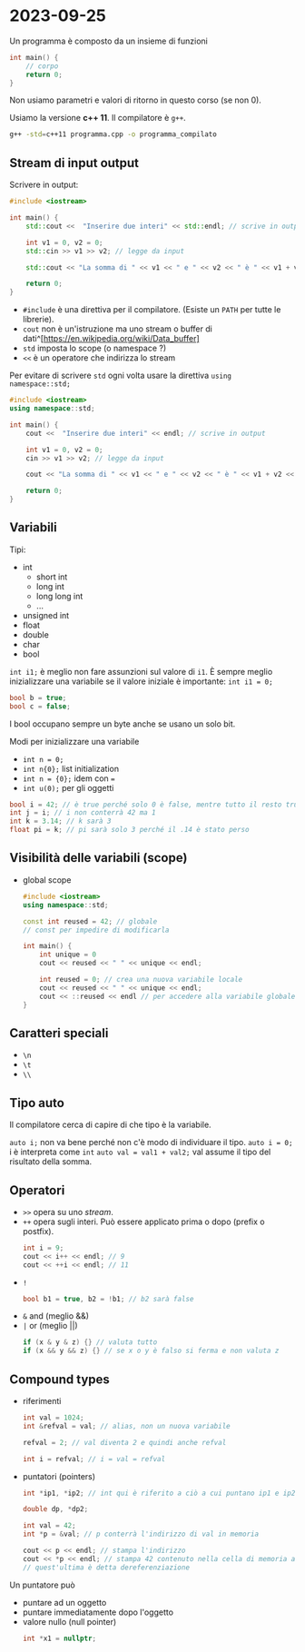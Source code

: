 # 2023-09-25

Un programma è composto da un insieme di funzioni

```c++
int main() {
    // corpo
    return 0;
}
```

Non usiamo parametri e valori di ritorno in questo corso (se non 0).

Usiamo la versione **c++ 11**. Il compilatore è `g++`.

```bash
g++ -std=c++11 programma.cpp -o programma_compilato
```

## Stream di input output

Scrivere in output:

```c++
#include <iostream>

int main() {
    std::cout <<  "Inserire due interi" << std::endl; // scrive in output

    int v1 = 0, v2 = 0;
    std::cin >> v1 >> v2; // legge da input

    std::cout << "La somma di " << v1 << " e " << v2 << " è " << v1 + v2 << std:endl;

    return 0;
}
```

- `#include` è una direttiva per il compilatore.
    (Esiste un `PATH` per tutte le librerie).
- `cout` non è un'istruzione ma uno stream o buffer di dati^[https://en.wikipedia.org/wiki/Data_buffer]
- `std` imposta lo scope (o namespace ?)
- `<<` è un operatore che indirizza lo stream

Per evitare di scrivere `std` ogni volta usare la direttiva `using namespace::std;`

```c++
#include <iostream>
using namespace::std;

int main() {
    cout <<  "Inserire due interi" << endl; // scrive in output

    int v1 = 0, v2 = 0;
    cin >> v1 >> v2; // legge da input

    cout << "La somma di " << v1 << " e " << v2 << " è " << v1 + v2 << endl;

    return 0;
}
```

## Variabili

Tipi:

- int
    - short int
    - long int
    - long long int
    - ...
- unsigned int
- float
- double
- char
- bool

`int i1;` è meglio non fare assunzioni sul valore di `i1`. È sempre meglio inizializzare una variabile se il valore iniziale è importante: `int i1 = 0;`

```c++
bool b = true;
bool c = false;
```

I bool occupano sempre un byte anche se usano un solo bit.

Modi per inizializzare una variabile
- `int n = 0;`
- `int n{0};` list initialization
- `int n = {0};` idem con `=`
- `int u(0);` per gli oggetti

```c++
bool i = 42; // è true perché solo 0 è false, mentre tutto il resto true
int j = i; // i non conterrà 42 ma 1
int k = 3.14; // k sarà 3
float pi = k; // pi sarà solo 3 perché il .14 è stato perso
```

## Visibilità delle variabili (scope)

- global scope
    ```c++
    #include <iostream>
    using namespace::std;

    const int reused = 42; // globale
    // const per impedire di modificarla

    int main() {
        int unique = 0
        cout << reused << " " << unique << endl;

        int reused = 0; // crea una nuova variabile locale
        cout << reused << " " << unique << endl;
        cout << ::reused << endl // per accedere alla variabile globale
    }
    ```

## Caratteri speciali

- `\n` 
- `\t`
- `\\`

## Tipo auto

Il compilatore cerca di capire di che tipo è la variabile.

`auto i;` non va bene perché non c'è modo di individuare il tipo.
`auto i = 0;` i è interpreta come `int`
`auto val = val1 + val2;` val assume il tipo del risultato della somma.

## Operatori

- `>>` opera su uno *stream*.
- `++` opera sugli interi. Può essere applicato prima o dopo (prefix o postfix).
    ```cpp
    int i = 9;
    cout << i++ << endl; // 9
    cout << ++i << endl; // 11
    ```
- `!`
    ```cpp
    bool b1 = true, b2 = !b1; // b2 sarà false
    ```
- `&` and (meglio &&)
- `|` or (meglio ||)
    ```cpp
    if (x & y & z) {} // valuta tutto
    if (x && y && z) {} // se x o y è falso si ferma e non valuta z
    ```

## Compound types

- riferimenti
    ```cpp
    int val = 1024;
    int &refval = val; // alias, non un nuova variabile

    refval = 2; // val diventa 2 e quindi anche refval

    int i = refval; // i = val = refval
    ```
- puntatori (pointers)
    ```cpp
    int *ip1, *ip2; // int qui è riferito a ciò a cui puntano ip1 e ip2

    double dp, *dp2;

    int val = 42;
    int *p = &val; // p conterrà l'indirizzo di val in memoria

    cout << p << endl; // stampa l'indirizzo
    cout << *p << endl; // stampa 42 contenuto nella cella di memoria a cui punta *p
    // quest'ultima è detta dereferenziazione
    ```

Un puntatore può
- puntare ad un oggetto
- puntare immediatamente dopo l'oggetto
- valore nullo (null pointer)
    ```cpp
    int *x1 = nullptr;
    ```
